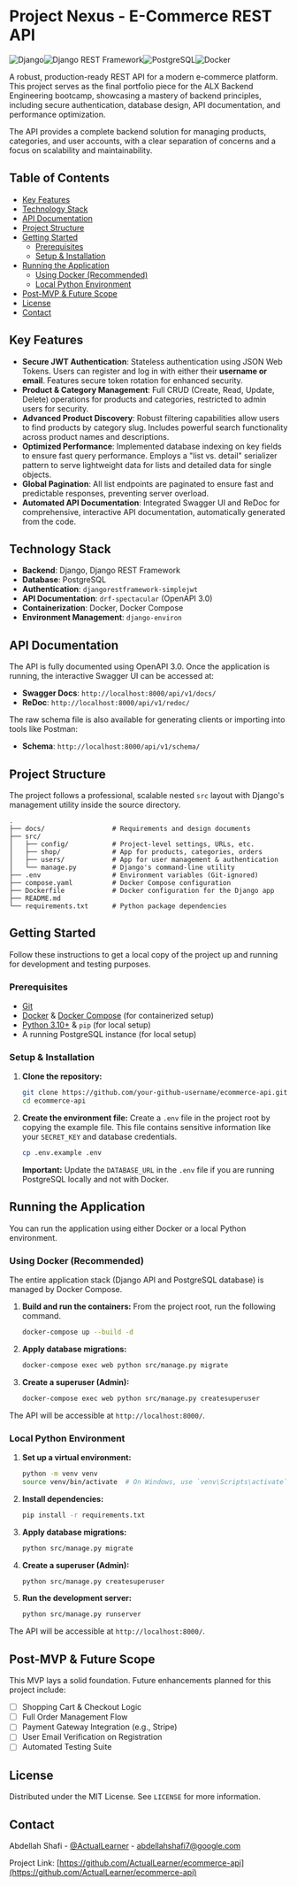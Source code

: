 # Project Nexus - E-Commerce REST API

![Django](https://img.shields.io/badge/Django-092E20?style=for-the-badge&logo=django&logoColor=white)![Django REST Framework](https://img.shields.io/badge/Django%20REST-A30000?style=for-the-badge&logo=django&logoColor=white)![PostgreSQL](https://img.shields.io/badge/PostgreSQL-316192?style=for-the-badge&logo=postgresql&logoColor=white)![Docker](https://img.shields.io/badge/Docker-2496ED?style=for-the-badge&logo=docker&logoColor=white)

A robust, production-ready REST API for a modern e-commerce platform. This project serves as the final portfolio piece for the ALX Backend Engineering bootcamp, showcasing a mastery of backend principles, including secure authentication, database design, API documentation, and performance optimization.

The API provides a complete backend solution for managing products, categories, and user accounts, with a clear separation of concerns and a focus on scalability and maintainability.

## Table of Contents

- [Key Features](#key-features)
- [Technology Stack](#technology-stack)
- [API Documentation](#api-documentation)
- [Project Structure](#project-structure)
- [Getting Started](#getting-started)
  - [Prerequisites](#prerequisites)
  - [Setup & Installation](#setup--installation)
- [Running the Application](#running-the-application)
  - [Using Docker (Recommended)](#using-docker-recommended)
  - [Local Python Environment](#local-python-environment)
- [Post-MVP & Future Scope](#post-mvp--future-scope)
- [License](#license)
- [Contact](#contact)

## Key Features

- **Secure JWT Authentication**: Stateless authentication using JSON Web Tokens. Users can register and log in with either their **username or email**. Features secure token rotation for enhanced security.
- **Product & Category Management**: Full CRUD (Create, Read, Update, Delete) operations for products and categories, restricted to admin users for security.
- **Advanced Product Discovery**: Robust filtering capabilities allow users to find products by category slug. Includes powerful search functionality across product names and descriptions.
- **Optimized Performance**: Implemented database indexing on key fields to ensure fast query performance. Employs a "list vs. detail" serializer pattern to serve lightweight data for lists and detailed data for single objects.
- **Global Pagination**: All list endpoints are paginated to ensure fast and predictable responses, preventing server overload.
- **Automated API Documentation**: Integrated Swagger UI and ReDoc for comprehensive, interactive API documentation, automatically generated from the code.

## Technology Stack

- **Backend**: Django, Django REST Framework
- **Database**: PostgreSQL
- **Authentication**: `djangorestframework-simplejwt`
- **API Documentation**: `drf-spectacular` (OpenAPI 3.0)
- **Containerization**: Docker, Docker Compose
- **Environment Management**: `django-environ`

## API Documentation

The API is fully documented using OpenAPI 3.0. Once the application is running, the interactive Swagger UI can be accessed at:

- **Swagger Docs**: `http://localhost:8000/api/v1/docs/`
- **ReDoc**: `http://localhost:8000/api/v1/redoc/`

The raw schema file is also available for generating clients or importing into tools like Postman:

- **Schema**: `http://localhost:8000/api/v1/schema/`

## Project Structure

The project follows a professional, scalable nested `src` layout with Django's management utility inside the source directory.

```
.
├── docs/                 # Requirements and design documents
├── src/
│   ├── config/           # Project-level settings, URLs, etc.
│   ├── shop/             # App for products, categories, orders
│   ├── users/            # App for user management & authentication
│   └── manage.py         # Django's command-line utility
├── .env                  # Environment variables (Git-ignored)
├── compose.yaml          # Docker Compose configuration
├── Dockerfile            # Docker configuration for the Django app
├── README.md
└── requirements.txt      # Python package dependencies
```

## Getting Started

Follow these instructions to get a local copy of the project up and running for development and testing purposes.

### Prerequisites

- [Git](https://git-scm.com/)
- [Docker](https://www.docker.com/products/docker-desktop/) & [Docker Compose](https://docs.docker.com/compose/install/) (for containerized setup)
- [Python 3.10+](https://www.python.org/) & `pip` (for local setup)
- A running PostgreSQL instance (for local setup)

### Setup & Installation

1.  **Clone the repository:**
    ```sh
    git clone https://github.com/your-github-username/ecommerce-api.git
    cd ecommerce-api
    ```

2.  **Create the environment file:**
    Create a `.env` file in the project root by copying the example file. This file contains sensitive information like your `SECRET_KEY` and database credentials.
    ```sh
    cp .env.example .env
    ```
    **Important:** Update the `DATABASE_URL` in the `.env` file if you are running PostgreSQL locally and not with Docker.

## Running the Application

You can run the application using either Docker or a local Python environment.

### Using Docker (Recommended)

The entire application stack (Django API and PostgreSQL database) is managed by Docker Compose.

1.  **Build and run the containers:**
    From the project root, run the following command.
    ```sh
    docker-compose up --build -d
    ```

2.  **Apply database migrations:**
    ```sh
    docker-compose exec web python src/manage.py migrate
    ```

3.  **Create a superuser (Admin):**
    ```sh
    docker-compose exec web python src/manage.py createsuperuser
    ```

The API will be accessible at `http://localhost:8000/`.

### Local Python Environment

1.  **Set up a virtual environment:**
    ```sh
    python -m venv venv
    source venv/bin/activate  # On Windows, use `venv\Scripts\activate`
    ```

2.  **Install dependencies:**
    ```sh
    pip install -r requirements.txt
    ```

3.  **Apply database migrations:**
    ```sh
    python src/manage.py migrate
    ```

4.  **Create a superuser (Admin):**
    ```sh
    python src/manage.py createsuperuser
    ```

5.  **Run the development server:**
    ```sh
    python src/manage.py runserver
    ```

The API will be accessible at `http://localhost:8000/`.

## Post-MVP & Future Scope

This MVP lays a solid foundation. Future enhancements planned for this project include:
- [ ] Shopping Cart & Checkout Logic
- [ ] Full Order Management Flow
- [ ] Payment Gateway Integration (e.g., Stripe)
- [ ] User Email Verification on Registration
- [ ] Automated Testing Suite

## License

Distributed under the MIT License. See `LICENSE` for more information.

## Contact

Abdellah Shafi - [@ActualLearner](https://twitter.com/ActualLearner) - abdellahshafi7@google.com

Project Link: [https://github.com/ActualLearner/ecommerce-api](https://github.com/ActualLearner/ecommerce-api)
